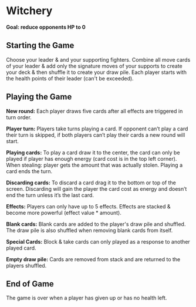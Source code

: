 # Witchery

**Goal: reduce opponents HP to 0**

## Starting the Game
Choose your leader & and your supporting fighters.
Combine all move cards of your leader & add only the signature moves of your supports to create your deck & then shuffle it to create your draw pile.
Each player starts with the health points of their leader (can't be exceeded).

## Playing the Game

**New round:** Each player draws five cards after all effects are triggered in turn order.

**Player turn:** Players take turns playing a card. If opponent can’t play a card their turn is skipped, if both players can’t play their cards a new round will start.

**Playing cards:** To play a card draw it to the center, the card can only be played if player has enough energy (card cost is in the top left corner). When stealing: player gets the amount that was actually stolen. Playing a card ends the turn.
  
**Discarding cards:** To discard a card drag it to the bottom or top of the screen. Discarding will gain the player the card cost as energy and doesn’t end the turn unless it’s the last card.

**Effects:** Players can only have up to 5 effects. Effects are stacked & become more powerful (effect value * amount).

**Blank cards:** Blank cards are added to the player's draw pile and shuffled. The draw pile is also shuffled when removing blank cards from itself.
  
**Special Cards:** Block & take cards can only played as a response to another played card.

**Empty draw pile:** Cards are removed from stack and are returned to the players shuffled.

## End of Game
The game is over when a player has given up or has no health left.